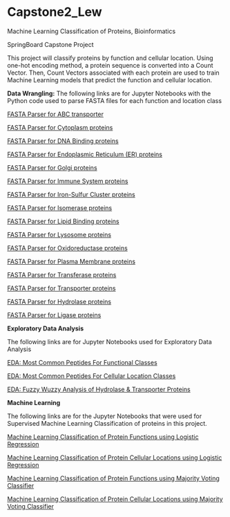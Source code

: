 # Capstone2_Lew
Machine Learning Classification of Proteins, Bioinformatics

SpringBoard Capstone Project

This project will classify proteins by function and cellular 
location. Using one-hot encoding method, a protein
sequence is converted into a Count Vector. Then,
Count Vectors associated with each protein are used
to train Machine Learning models that predict the function
and cellular location.

**Data Wrangling:**
The following links are for Jupyter Notebooks with the Python
code used to parse FASTA files for each function and location class

[FASTA Parser for ABC transporter ](https://github.com/swlew369/Capstone2_Lew/blob/master/Cap2_Acq_ABC_Fasta_Parser.ipynb)

[FASTA Parser for Cytoplasm proteins ](https://github.com/swlew369/Capstone2_Lew/blob/master/Cap2_Acq_Cytoplasm_Fasta_Parser.ipynb)

[FASTA Parser for DNA Binding proteins ](https://github.com/swlew369/Capstone2_Lew/blob/master/Cap2_Acq_DNA-Binding_Fasta_Parser.ipynb)

[FASTA Parser for Endoplasmic Reticulum (ER) proteins ](https://github.com/swlew369/Capstone2_Lew/blob/master/Cap2_Acq_ER_Fasta_Parser.ipynb)

[FASTA Parser for Golgi proteins ](https://github.com/swlew369/Capstone2_Lew/blob/master/Cap2_Acq_Golgi_Fasta_Parser.ipynb)

[FASTA Parser for Immune System proteins ](https://github.com/swlew369/Capstone2_Lew/blob/master/Cap2_Acq_Immune_Fasta_Parser.ipynb)

[FASTA Parser for Iron-Sulfur Cluster proteins ](https://github.com/swlew369/Capstone2_Lew/blob/master/Cap2_Acq_IronSulfurCluster_Fasta_Parser.ipynb)

[FASTA Parser for Isomerase proteins ](https://github.com/swlew369/Capstone2_Lew/blob/master/Cap2_Acq_Isomerase_Fasta_Parser.ipynb)

[FASTA Parser for Lipid Binding proteins ](https://github.com/swlew369/Capstone2_Lew/blob/master/Cap2_Acq_LipidBinding_Fasta_Parser.ipynb)

[FASTA Parser for Lysosome proteins ](https://github.com/swlew369/Capstone2_Lew/blob/master/Cap2_Acq_Lysosome_Fasta_Parser.ipynb)

[FASTA Parser for Oxidoreductase proteins ](https://github.com/swlew369/Capstone2_Lew/blob/master/Cap2_Acq_Oxidoreductase_Fasta_Parser.ipynb)

[FASTA Parser for Plasma Membrane proteins ](https://github.com/swlew369/Capstone2_Lew/blob/master/Cap2_Acq_Plasma-Membrane_Fasta_Parser.ipynb)

[FASTA Parser for Transferase proteins ](https://github.com/swlew369/Capstone2_Lew/blob/master/Cap2_Acq_Transferase_Fasta_Parser.ipynb)

[FASTA Parser for Transporter proteins ](https://github.com/swlew369/Capstone2_Lew/blob/master/Cap2_Acq_Transport_Fasta_Parser.ipynb)

[FASTA Parser for Hydrolase proteins ](https://github.com/swlew369/Capstone2_Lew/blob/master/Cap2_Acq_hydrolase_Fasta_Parser.ipynb)

[FASTA Parser for Ligase proteins ](https://github.com/swlew369/Capstone2_Lew/blob/master/Cap2_Acq_ligase_Fasta_Parser.ipynb)


**Exploratory Data Analysis**

The following links are for Jupyter Notebooks
used for Exploratory Data Analysis

[EDA: Most Common Peptides For Functional Classes ](https://github.com/swlew369/Capstone2_Lew/blob/master/Cap2_Protein_11-Functions_EDA-Part2.ipynb)

[EDA: Most Common Peptides For Cellular Location Classes ](https://github.com/swlew369/Capstone2_Lew/blob/master/Cap2_Protein-Locations_EDA_1.ipynb)

[EDA: Fuzzy Wuzzy Analysis of Hydrolase & Transporter Proteins ](https://github.com/swlew369/Capstone2_Lew/blob/master/Cap2_EDA_Protein_Hydrolase-Transporter_Model_FuzzyWuzzyAnalysis.ipynb)


**Machine Learning**

The following links are for the Jupyter Notebooks
that were used for Supervised Machine Learning Classification
of proteins in this project.

[Machine Learning Classification of Protein Functions using Logistic Regression](https://github.com/swlew369/Capstone2_Lew/blob/master/Cap2_ML_ProteinFunctions-LogisticRegression.ipynb)

[Machine Learning Classification of Protein Cellular Locations using Logistic Regression](https://github.com/swlew369/Capstone2_Lew/blob/master/Cap2_ML_ProteinLocations_LogisticRegression.ipynb)

[Machine Learning Classification of Protein Functions using Majority Voting Classifier](https://github.com/swlew369/Capstone2_Lew/blob/master/Cap2_ML_ProteinFunctions_MajorityVoting_Classifier.ipynb)

[Machine Learning Classification of Protein Cellular Locations using Majority Voting Classifier](https://github.com/swlew369/Capstone2_Lew/blob/master/Cap2_ML_ProteinLocations-MajorityVotingClassifier.ipynb)

















